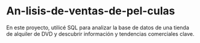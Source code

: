 # An-lisis-de-ventas-de-pel-culas
En este proyecto, utilicé SQL para analizar la base de datos de una tienda de alquiler de DVD y descubrir información y tendencias comerciales clave.
